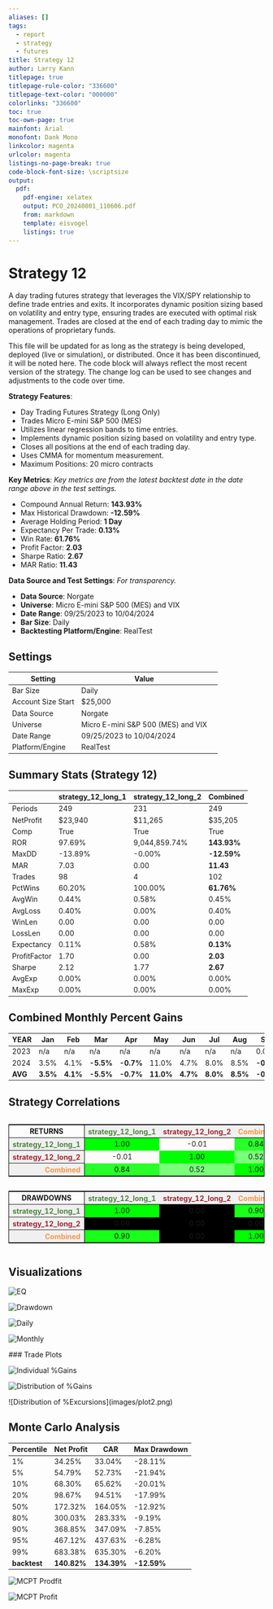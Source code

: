```yaml
---
aliases: []
tags: 
  - report
  - strategy
  - futures
title: Strategy 12
author: Larry Kann
titlepage: true
titlepage-rule-color: "336600"
titlepage-text-color: "000000"
colorlinks: "336600"
toc: true
toc-own-page: true
mainfont: Arial
monofont: Dank Mono
linkcolor: magenta
urlcolor: magenta
listings-no-page-break: true
code-block-font-size: \scriptsize
output:
  pdf:
    pdf-engine: xelatex
    output: PCO_20240801_110606.pdf
    from: markdown
    template: eisvogel
    listings: true
---
```

# Strategy 12

A day trading futures strategy that leverages the VIX/SPY relationship to define trade entries and exits. It incorporates dynamic position sizing based on volatility and entry type, ensuring trades are executed with optimal risk management. Trades are closed at the end of each trading day to mimic the operations of proprietary funds.

This file will be updated for as long as the strategy is being developed, deployed (live or simulation), or distributed. Once it has been discontinued, it will be noted here. The code block will always reflect the most recent version of the strategy. The change log can be used to see changes and adjustments to the code over time.

**Strategy Features**:

- Day Trading Futures Strategy (Long Only)
- Trades Micro E-mini S&P 500 (MES)
- Utilizes linear regression bands to time entries.
- Implements dynamic position sizing based on volatility and entry type.
- Closes all positions at the end of each trading day.
- Uses CMMA for momentum measurement.
- Maximum Positions: 20 micro contracts

**Key Metrics**: _Key metrics are from the latest backtest date in the date range above in the test settings._

- Compound Annual Return: **143.93%**
- Max Historical Drawdown: **-12.59%**
- Average Holding Period: **1 Day**
- Expectancy Per Trade: **0.13%**
- Win Rate: **61.76%**
- Profit Factor: **2.03**
- Sharpe Ratio: **2.67**
- MAR Ratio: **11.43**

**Data Source and Test Settings**: _For transparency._

- **Data Source**: Norgate
- **Universe**: Micro E-mini S&P 500 (MES) and VIX
- **Date Range**: 09/25/2023 to 10/04/2024
- **Bar Size**: Daily
- **Backtesting Platform/Engine**: RealTest

## Settings

| Setting            | Value                              |     |
| ------------------ | ---------------------------------- | --- |
| Bar Size           | Daily                              |     |
| Account Size Start | $25,000                            |     |
| Data Source        | Norgate                            |     |
| Universe           | Micro E-mini S&P 500 (MES) and VIX |     |
| Date Range         | 09/25/2023 to 10/04/2024           |     |
| Platform/Engine    | RealTest                           |     |

## Summary Stats (Strategy 12)

|              | strategy_12_long_1 | strategy_12_long_2 | Combined    |
| ------------ | ------------------ | ------------------ | ----------- |
| Periods      | 249                | 231                | 249         |
| NetProfit    | $23,940            | $11,265            | $35,205     |
| Comp         | True               | True               | True        |
| ROR          | 97.69%             | 9,044,859.74%      | **143.93%** |
| MaxDD        | -13.89%            | -0.00%             | **-12.59%** |
| MAR          | 7.03               | 0.00               | **11.43**   |
| Trades       | 98                 | 4                  | 102         |
| PctWins      | 60.20%             | 100.00%            | **61.76%**  |
| AvgWin       | 0.44%              | 0.58%              | 0.45%       |
| AvgLoss      | 0.40%              | 0.00%              | 0.40%       |
| WinLen       | 0.00               | 0.00               | 0.00        |
| LossLen      | 0.00               | 0.00               | 0.00        |
| Expectancy   | 0.11%              | 0.58%              | **0.13%**   |
| ProfitFactor | 1.70               | 0.00               | **2.03**    |
| Sharpe       | 2.12               | 1.77               | **2.67**    |
| AvgExp       | 0.00%              | 0.00%              | 0.00%       |
| MaxExp       | 0.00%              | 0.00%              | 0.00%       |

## Combined Monthly Percent Gains

| YEAR | Jan  | Feb  | Mar    | Apr    | May   | Jun  | Jul  | Aug  | Sep    | Oct    | Nov    | Dec    | **TOTAL** | MaxDD   |
| ---- | ---- | ---- | ------ | ------ | ----- | ---- | ---- | ---- | ------ | ------ | ------ | ------ | -------- | ------- |
| 2023 | n/a  | n/a  | n/a    | n/a    | n/a   | n/a  | n/a  | n/a  | 0.0%   | 13.8%  | 28.9%  | 19.5%  | **75.3%** | -3.8%   |
| 2024 | 3.5% | 4.1% | **-5.5%** | **-0.7%** | 11.0% | 4.7% | 8.0% | 8.5% | **-0.2%** | 0.0%   | n/a    | n/a    | **37.4%** | -12.6%  |
| **AVG** | **3.5%** | **4.1%** | **-5.5%** | **-0.7%** | **11.0%** | **4.7%** | **8.0%** | **8.5%** | **-0.1%** | **6.9%** | **28.9%** | **19.5%** | **56.3%** | **-8.2%** |

## Strategy Correlations

<div style='overflow-x:auto'>
<table class='w3-table' style='border:1px solid black'>
  <tr style='border-bottom:1px solid black'>
    <td style='border-right:1px solid black;text-align:center'><b>RETURNS</b></td>
    <th scope='col' bgcolor="#F0F0F0" style='text-align:center;color:#4E8542'>strategy_12_long_1</th>
    <th scope='col' bgcolor="#F0F0F0" style='text-align:center;color:#9F2936'>strategy_12_long_2</th>
    <th scope='col' bgcolor="#F0F0F0" style='text-align:center;color:#F79646'>Combined</th>
  </tr>
  <tr>
    <th scope='row' bgcolor="#F0F0F0" style='text-align:right;border-right:1px solid black;color:#4E8542'>strategy_12_long_1</th>
    <td bgcolor="#00FF00" style='text-align:center'>1.00</td>
    <td bgcolor="#FFFBFB" style='text-align:center'>-0.01</td>
    <td bgcolor="#28FF28" style='text-align:center'>0.84</td>
  </tr>
  <tr>
    <th scope='row' bgcolor="#F0F0F0" style='text-align:right;border-right:1px solid black;color:#9F2936'>strategy_12_long_2</th>
    <td bgcolor="#FFFBFB" style='text-align:center'>-0.01</td>
    <td bgcolor="#00FF00" style='text-align:center'>1.00</td>
    <td bgcolor="#7AFF7A" style='text-align:center'>0.52</td>
  </tr>
  <tr>
    <th scope='row' bgcolor="#F0F0F0" style='text-align:right;border-right:1px solid black;color:#F79646'>Combined</th>
    <td bgcolor="#28FF28" style='text-align:center'>0.84</td>
    <td bgcolor="#7AFF7A" style='text-align:center'>0.52</td>
    <td bgcolor="#00FF00" style='text-align:center'>1.00</td>
  </tr>
</table>
</div>

<!-- Add a blank line here to separate blocks -->

<div style='overflow-x:auto'>
<table class='w3-table' style='border:1px solid black'>
  <tr style='border-bottom:1px solid black'>
    <td style='border-right:1px solid black;text-align:center'><b>DRAWDOWNS</b></td>
    <th scope='col' bgcolor="#F0F0F0" style='text-align:center;color:#4E8542'>strategy_12_long_1</th>
    <th scope='col' bgcolor="#F0F0F0" style='text-align:center;color:#9F2936'>strategy_12_long_2</th>
    <th scope='col' bgcolor="#F0F0F0" style='text-align:center;color:#F79646'>Combined</th>
  </tr>
  <tr>
    <th scope='row' bgcolor="#F0F0F0" style='text-align:right;border-right:1px solid black;color:#4E8542'>strategy_12_long_1</th>
    <td bgcolor="#00FF00" style='text-align:center'>1.00</td>
    <td bgcolor="#000000" style='text-align:center'>0.00</td>
    <td bgcolor="#19FF19" style='text-align:center'>0.90</td>
  </tr>
  <tr>
    <th scope='row' bgcolor="#F0F0F0" style='text-align:right;border-right:1px solid black;color:#9F2936'>strategy_12_long_2</th>
    <td bgcolor="#000000" style='text-align:center'>0.00</td>
    <td bgcolor="#000000" style='text-align:center'>0.00</td>
    <td bgcolor="#000000" style='text-align:center'>0.00</td>
  </tr>
  <tr>
    <th scope='row' bgcolor="#F0F0F0" style='text-align:right;border-right:1px solid black;color:#F79646'>Combined</th>
    <td bgcolor="#19FF19" style='text-align:center'>0.90</td>
    <td bgcolor="#000000" style='text-align:center'>0.00</td>
    <td bgcolor="#00FF00" style='text-align:center'>1.00</td>
  </tr>
</table>
</div>

<!-- End of HTML block -->

## Visualizations


![EQ](Reports/docs/Strategy12/images/graph2.png)


![Drawdown](Reports/docs/Strategy12/images/graph3.png)
<div style="page-break-after: always;"></div>

![Daily](Reports/docs/Strategy12/images/graph5.png)

![Monthly](Reports/docs/Strategy12/images/graph7.png)
<div style="page-break-after: always;"></div>
### Trade Plots


![Individual %Gains](Reports/docs/Strategy12/images/plot0.png)


![Distribution of %Gains](Reports/docs/Strategy12/images/plot1.png)
<div style="page-break-after: always;"></div>
![Distribution of %Excursions](images/plot2.png)

## Monte Carlo Analysis

| Percentile | Net Profit | CAR      | Max Drawdown |
|------------|------------|----------|--------------|
| 1%         | 34.25%     | 33.04%   | -28.11%      |
| 5%         | 54.79%     | 52.73%   | -21.94%      |
| 10%        | 68.30%     | 65.62%   | -20.01%      |
| 20%        | 98.67%     | 94.51%   | -17.99%      |
| 50%        | 172.32%    | 164.05%  | -12.92%      |
| 80%        | 300.03%    | 283.33%  | -9.19%       |
| 90%        | 368.85%    | 347.09%  | -7.85%       |
| 95%        | 467.12%    | 437.63%  | -6.28%       |
| 99%        | 683.38%    | 635.30%  | -6.20%       |
| **backtest** | **140.82%** | **134.39%** | **-12.59%** |


![MCPT Prodfit](Reports/docs/Strategy12/images/plot4.png)

![MCPT Profit](Reports/docs/Strategy12/images/plot5.png)


